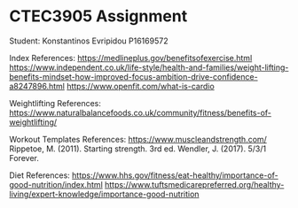 # CTEC3905 Assignment 
Student: Konstantinos Evripidou P16169572

Index References:
https://medlineplus.gov/benefitsofexercise.html
https://www.independent.co.uk/life-style/health-and-families/weight-lifting-benefits-mindset-how-improved-focus-ambition-drive-confidence-a8247896.html
https://www.openfit.com/what-is-cardio

Weightlifting References:
https://www.naturalbalancefoods.co.uk/community/fitness/benefits-of-weightlifting/

Workout Templates References:
https://www.muscleandstrength.com/
Rippetoe, M. (2011). Starting strength. 3rd ed.
Wendler, J. (2017). 5/3/1 Forever.

Diet References:
https://www.hhs.gov/fitness/eat-healthy/importance-of-good-nutrition/index.html
https://www.tuftsmedicarepreferred.org/healthy-living/expert-knowledge/importance-good-nutrition

